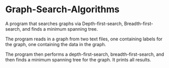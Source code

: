 # Graph-Search-Algorithms
A program that searches graphs via Depth-first-search, Breadth-first-search, and finds a minimum spanning tree. 

The program reads in a graph from two text files, one containing labels for the graph, one containing the data in the graph.

The program then performs a depth-first-search, breadth-first-search, and then finds a minimum spanning tree for the graph. It prints all results.
